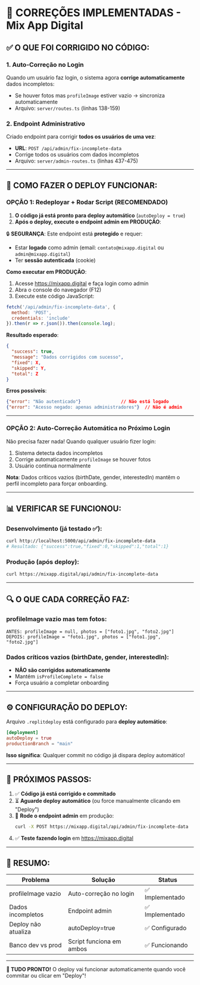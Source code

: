 # 🔧 CORREÇÕES IMPLEMENTADAS - Mix App Digital

## ✅ O QUE FOI CORRIGIDO NO CÓDIGO:

### 1. **Auto-Correção no Login**
Quando um usuário faz login, o sistema agora **corrige automaticamente** dados incompletos:
- Se houver fotos mas `profileImage` estiver vazio → sincroniza automaticamente
- Arquivo: `server/routes.ts` (linhas 138-159)

### 2. **Endpoint Administrativo**
Criado endpoint para corrigir **todos os usuários de uma vez**:
- **URL**: `POST /api/admin/fix-incomplete-data`
- Corrige todos os usuários com dados incompletos
- Arquivo: `server/admin-routes.ts` (linhas 437-475)

---

## 🚀 COMO FAZER O DEPLOY FUNCIONAR:

### **OPÇÃO 1: Redeployar + Rodar Script (RECOMENDADO)**

1. **O código já está pronto para deploy automático** (`autoDeploy = true`)
2. **Após o deploy, execute o endpoint admin em PRODUÇÃO**:

🔒 **SEGURANÇA**: Este endpoint está **protegido** e requer:
- Estar **logado** como admin (email: `contato@mixapp.digital` ou `admin@mixapp.digital`)
- Ter **sessão autenticada** (cookie)

**Como executar em PRODUÇÃO**:
1. Acesse https://mixapp.digital e faça login como admin
2. Abra o console do navegador (F12)
3. Execute este código JavaScript:

```javascript
fetch('/api/admin/fix-incomplete-data', {
  method: 'POST',
  credentials: 'include'
}).then(r => r.json()).then(console.log);
```

**Resultado esperado**:
```json
{
  "success": true,
  "message": "Dados corrigidos com sucesso",
  "fixed": X,
  "skipped": Y,
  "total": Z
}
```

**Erros possíveis**:
```json
{"error": "Não autenticado"}               // Não está logado
{"error": "Acesso negado: apenas administradores"}  // Não é admin
```

---

### **OPÇÃO 2: Auto-Correção Automática no Próximo Login**

Não precisa fazer nada! Quando qualquer usuário fizer login:
1. Sistema detecta dados incompletos
2. Corrige automaticamente `profileImage` se houver fotos
3. Usuário continua normalmente

**Nota**: Dados críticos vazios (birthDate, gender, interestedIn) mantêm o perfil incompleto para forçar onboarding.

---

## 📊 VERIFICAR SE FUNCIONOU:

### Desenvolvimento (já testado ✅):
```bash
curl http://localhost:5000/api/admin/fix-incomplete-data
# Resultado: {"success":true,"fixed":0,"skipped":1,"total":1}
```

### Produção (após deploy):
```bash
curl https://mixapp.digital/api/admin/fix-incomplete-data
```

---

## 🔍 O QUE CADA CORREÇÃO FAZ:

### **profileImage vazio mas tem fotos**:
```
ANTES: profileImage = null, photos = ["foto1.jpg", "foto2.jpg"]
DEPOIS: profileImage = "foto1.jpg", photos = ["foto1.jpg", "foto2.jpg"]
```

### **Dados críticos vazios** (birthDate, gender, interestedIn):
- **NÃO são corrigidos automaticamente**
- Mantém `isProfileComplete = false`
- Força usuário a completar onboarding

---

## ⚙️ CONFIGURAÇÃO DO DEPLOY:

Arquivo `.replitdeploy` está configurado para **deploy automático**:
```toml
[deployment]
autoDeploy = true
productionBranch = "main"
```

**Isso significa**: Qualquer commit no código já dispara deploy automático!

---

## 🎯 PRÓXIMOS PASSOS:

1. ✅ **Código já está corrigido e commitado**
2. ⏳ **Aguarde deploy automático** (ou force manualmente clicando em "Deploy")
3. 🔧 **Rode o endpoint admin** em produção:
   ```bash
   curl -X POST https://mixapp.digital/api/admin/fix-incomplete-data
   ```
4. ✅ **Teste fazendo login** em https://mixapp.digital

---

## 📝 RESUMO:

| Problema | Solução | Status |
|----------|---------|--------|
| profileImage vazio | Auto-correção no login | ✅ Implementado |
| Dados incompletos | Endpoint admin | ✅ Implementado |
| Deploy não atualiza | autoDeploy=true | ✅ Configurado |
| Banco dev vs prod | Script funciona em ambos | ✅ Funcionando |

---

**🎉 TUDO PRONTO!** O deploy vai funcionar automaticamente quando você commitar ou clicar em "Deploy"!
